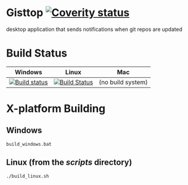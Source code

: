 # Gisttop [![Coverity status](https://scan.coverity.com/projects/9913/badge.svg)](https://scan.coverity.com/projects/noviv-gisttop)
desktop application that sends notifications when git repos are updated

# Build Status

Windows | Linux | Mac
:---:|:---:|:---:
[![Build status](https://ci.appveyor.com/api/projects/status/0ogt6aq5h0hsibwx?svg=true)](https://ci.appveyor.com/project/Noviv/gisttop) | [![Build Status](https://travis-ci.org/Noviv/Gisttop.svg?branch=master)](https://travis-ci.org/Noviv/Gisttop) | (no build system)

# X-platform Building
## Windows
~~~~
build_windows.bat
~~~~
## Linux (from the *scripts* directory)
~~~~
./build_linux.sh
~~~~
